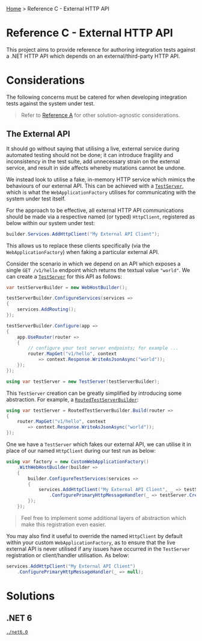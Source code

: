 [Home](/) > Reference C - External HTTP API

# Reference C - External HTTP API

This project aims to provide reference for authoring integration tests against a .NET HTTP API which depends on an external/third-party HTTP API.

# Considerations

The following concerns must be catered for when developing integration tests against the system under test.

> Refer to [Reference A](<../Reference A - No external dependencies>) for other solution-agnostic considerations.

## The External API

It should go without saying that utilising a live, external service during automated testing should not be done; it can introduce fragility and inconsistency in the test suite, add unnecessary strain on the external service, and result in side affects whereby mutations cannot be undone.

We instead look to utilise a fake, in-memory HTTP service which mimics the behaviours of our external API. This can be achieved with a [`TestServer`](https://learn.microsoft.com/en-au/dotnet/api/microsoft.aspnetcore.testhost.testserver?view=aspnetcore-6.0), which is what the `WebApplicationFactory` utilises for communicating with the system under test itself.

For the approach to be effective, all external HTTP API communications should be made via a respective named (or typed) `HttpClient`, registered as below within our system under test:

``` csharp
builder.Services.AddHttpClient("My External API Client");
```

This allows us to replace these clients specifically (via the `WebApplicationFactory`) when faking a particular external API.

Consider the scenario in which we depend on an API which exposes a single `GET /v1/hello` endpoint which returns the textual value `"world"`. We can create a [`TestServer`](https://learn.microsoft.com/en-au/dotnet/api/microsoft.aspnetcore.testhost.testserver?view=aspnetcore-6.0) for this API as follows:

``` csharp
var testServerBuilder = new WebHostBuilder();

testServerBuilder.ConfigureServices(services =>
{
    services.AddRouting();
});

testServerBuilder.Configure(app =>
{
    app.UseRouter(router =>
    {
        // configure your test server endpoints; for example ...
        router.MapGet("v1/hello", context
            => context.Response.WriteAsJsonAsync("world"));
    });
});

using var testServer = new TestServer(testServerBuilder);
```

This `TestServer` creation can be greatly simplified by introducing some abstraction. For example, a [`RoutedTestServerBuilder`](./net6.0/Example.Api.Tests/RoutedTestServerBuilder.cs):

``` csharp
using var testServer = RoutedTestServerBuilder.Build(router =>
{
    router.MapGet("v1/hello", context
        => context.Response.WriteAsJsonAsync("world"));
});
```

One we have a `TestServer` which fakes our external API, we can utilise it in place of our named `HttpClient` during our test run as below:

``` csharp
using var factory = new CustomWebApplicationFactory()
    .WithWebHostBuilder(builder =>
    {
        builder.ConfigureTestServices(services =>
        {
            services.AddHttpClient("My External API Client", _ => testServer.CreateClient())
                .ConfigurePrimaryHttpMessageHandler(_ => testServer.CreateHandler());
        });
    });
```

> Feel free to implement some additional layers of abstraction which make this registration even easier.

You may also find it useful to override the named `HttpClient` by default within your custom `WebApplicationFactory`, as to ensure that the live external API is never utilised if any issues have occurred in the `TestServer` registration or client/handler utilisation. As below:

``` csharp
services.AddHttpClient("My External API Client")
    .ConfigurePrimaryHttpMessageHandler(_ => null);
```

# Solutions

## .NET 6

[`./net6.0`](./net6.0)

<!--
## .NET 7

[`./net7.0`](./net7.0)

## .NET 8

[`./net8.0`](./net8.0)
-->

